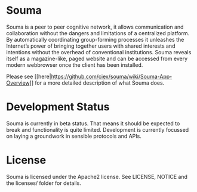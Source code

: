 Souma
====

Souma is a peer to peer cognitive network, it allows communication and collaboration without the dangers and limitations of a centralized platform. By automatically coordinating group-forming processes it unleashes the Internet’s power of bringing together users with shared interests and intentions without the overhead of conventional institutions. Souma reveals itself as a magazine-like, paged website and can be accessed from every modern webbrowser once the client has been installed.

Please see [[here|https://github.com/ciex/souma/wiki/Souma-App-Overview]] for a more detailed description of what Souma does.

Development Status
====
Souma is currently in beta status. That means it should be expected to break and functionality is quite limited. Development is currently focussed on laying a groundwork in sensible protocols and APIs. 

License
====
Souma is licensed under the Apache2 license. See LICENSE, NOTICE and the licenses/ folder for details.
